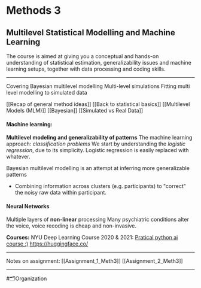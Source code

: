 # Methods 3
## Multilevel Statistical Modelling and Machine Learning
The course is aimed at giving you a conceptual and hands-on understanding of statistical estimation, generalizability issues and machine learning setups, together with data processing and coding skills.

___
Covering Bayesian multilevel modelling
Multi-level simulations
Fitting multi level modelling to simulated data

[[Recap of general method ideas]]
[[Back to statistical basics]]
[[Multilevel Models (MLM)]]
[[Bayesian]]
[[Simulated vs Real Data]]


#### Machine learning:
**Multilevel modeling and generalizability of patterns**
The machine learning approach: *classification problems*
We start by understanding the *logistic regression*, due to its simplicity. Logistic regression is easily replaced with whatever.

Bayesian multilevel modelling is an attempt at inferring more generalizable patterns
- Combining information across clusters (e.g. participants) to "correct" the noisy raw data within participant.


#### Neural Networks
Multiple layers of **non-linear** processing
Many psychiatric conditions alter the voice, voice recoding is cheap and non-invasive. 


**Courses:**
NYU Deep Learning Course 2020 & 2021:
[Pratical python ai course :)](https://course.fast.ai/)
https://huggingface.co/



___



Notes on assignment:
[[Assignment_1_Meth3]]
[[Assignment_2_Meth3]]


___
#🗂️Organization 






